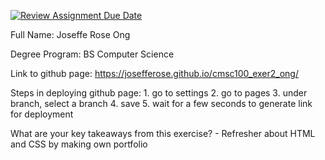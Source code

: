 [![Review Assignment Due Date](https://classroom.github.com/assets/deadline-readme-button-24ddc0f5d75046c5622901739e7c5dd533143b0c8e959d652212380cedb1ea36.svg)](https://classroom.github.com/a/_L9ie6qn)

Full Name: Joseffe Rose Ong

Degree Program: BS Computer Science

Link to github page: https://josefferose.github.io/cmsc100_exer2_ong/

Steps in deploying github page: 
    1. go to settings
    2. go to pages
    3. under branch, select a branch
    4. save
    5. wait for a few seconds to generate link for deployment

What are your key takeaways from this exercise? 
    - Refresher about HTML and CSS by making own portfolio
